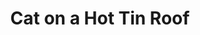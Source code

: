---
title: Cat on a Hot Tin Roof
year: 1971
opening_date: 1971-01-14
closing_date: 1971-01-29
layout: productions
image:
image_caption:
image_credit:
playbill:
category:
Theatre: Theatre Jacksonville
Venue: Little Theatre
cast:
  Mae: Nancy Kaye
  Gooper: Harry Hodge
  Margaret: Shirley Lightbody
  Brick: Allen Hall
  Big Mama: Mardi Kelly
  Dixie: April Madden
  Buster: Vincent Coyle
  Sonny: Timothy Madden
  Trixie: Ginny Coyle
  Paulie: Matthew Madden
  Big Daddy: Norman Howard
  Doctor Baugh: John Palmer
crew:
  Director: Robert Knowles
  Scene Design: Hal Henderson
  Stage Manager: Doug Thomas
  Assistant Stage Manager: Maggie Martin
  Lighting: Marcia Patch
  Sound: Bob Goodman
  Properties:
    - Katie Raven
    - Maggie Martin
  Set Construction:
    - Marcia Patch
    - Ernest Goldsmith
    - Dave Richardson
    - Paul Allen
    - Walter Quattlebaum
    - Scott Meece
    - Roberta Quattlebaum
  Make-up: Marshall Grauer
  Publicity:
    - Wilfred Lyon, Jr.
    - Diane Somerville
  Box Office:
    - Ann Dubow
    - Gert Berman
  Cast Notes: Carolyn Courreges
external_links:
---